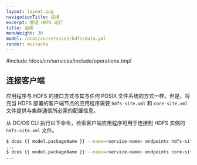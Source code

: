 ```yaml
---
layout: layout.pug
navigationTitle: 运维
excerpt: 管理 HDFS 运行
title: 运维
menuWeight: 30
model: /dcos/cn/services/hdfs/data.yml
render: mustache
---
```


#include /dcos/cn/services/include/operations.tmpl

## 连接客户端

应用程序与 HDFS 的接口方式与其与任何 POSIX 文件系统的方式一样。但是，将充当 HDFS 部署的客户端节点的应用程序需要 `hdfs-site.xml` 和 `core-site.xml` 文件提供与集群通信所必需的配置信息。

从 DC/OS CLI 执行以下命令，检索客户端应用程序可用于连接到 HDFS 实例的 `hdfs-site.xml` 文件。

```bash
$ dcos {{ model.packageName }} --name=<service-name> endpoints hdfs-site.xml
...
$ dcos {{ model.packageName }} --name=<service-name> endpoints core-site.xml
...
```
